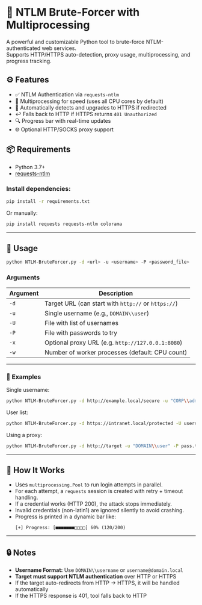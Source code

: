 # 🔐 NTLM Brute-Forcer with Multiprocessing

A powerful and customizable Python tool to brute-force NTLM-authenticated web services.  
Supports HTTP/HTTPS auto-detection, proxy usage, multiprocessing, and progress tracking.

## ⚙ Features

- ✅ NTLM Authentication via `requests-ntlm`
- 🚀 Multiprocessing for speed (uses all CPU cores by default)
- 🔁 Automatically detects and upgrades to HTTPS if redirected
- ↩️ Falls back to HTTP if HTTPS returns `401 Unauthorized`
- 🔍 Progress bar with real-time updates
- 🌐 Optional HTTP/SOCKS proxy support

## 📦 Requirements

- Python 3.7+
- [requests-ntlm](https://pypi.org/project/requests-ntlm/)

### Install dependencies:

```bash
pip install -r requirements.txt
```

Or manually:

```bash
pip install requests requests-ntlm colorama
```
---

## 🚀 Usage

```bash
python NTLM-BruteForcer.py -d <url> -u <username> -P <password_file>
```

### Arguments

| Argument       | Description                                         |
|----------------|-----------------------------------------------------|
| `-d`           | Target URL (can start with `http://` or `https://`) |
| `-u`           | Single username (e.g., `DOMAIN\\user`)             |
| `-U`           | File with list of usernames                        |
| `-P`           | File with passwords to try                         |
| `-x`           | Optional proxy URL (e.g. `http://127.0.0.1:8080`)  |
| `-w`           | Number of worker processes (default: CPU count)    |

---

### 🧪 Examples

Single username:
```bash
python NTLM-BruteForcer.py -d http://example.local/secure -u "CORP\\admin" -P passwords.txt
```

User list:
```bash
python NTLM-BruteForcer.py -d https://intranet.local/protected -U users.txt -P passwords.txt
```

Using a proxy:
```bash
python NTLM-BruteForcer.py -d http://target -u "DOMAIN\\user" -P pass.txt -x http://127.0.0.1:8080
```

---

## 🧠 How It Works

- Uses `multiprocessing.Pool` to run login attempts in parallel.
- For each attempt, a `requests` session is created with retry + timeout handling.
- If a credential works (HTTP 200), the attack stops immediately.
- Invalid credentials (non-latin1) are ignored silently to avoid crashing.
- Progress is printed in a dynamic bar like:
  ```
  [+] Progress: [■■■■■■■□□□□] 60% (120/200)
  ```

---

## 🔒 Notes

- **Username Format:** Use `DOMAIN\\username` or `username@domain.local`
- **Target must support NTLM authentication** over HTTP or HTTPS
- If the target auto-redirects from HTTP → HTTPS, it will be handled automatically
- If the HTTPS response is 401, tool falls back to HTTP


